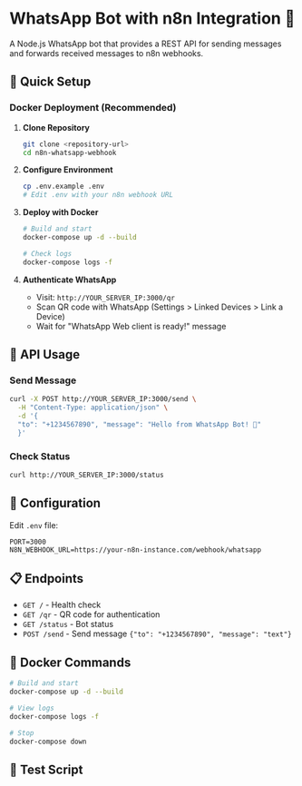 # WhatsApp Bot with n8n Integration 🚀

A Node.js WhatsApp bot that provides a REST API for sending messages and forwards received messages to n8n webhooks.

## 🚀 Quick Setup

### Docker Deployment (Recommended)

1. **Clone Repository**
   ```bash
   git clone <repository-url>
   cd n8n-whatsapp-webhook
   ```

2. **Configure Environment**
   ```bash
   cp .env.example .env
   # Edit .env with your n8n webhook URL
   ```

3. **Deploy with Docker**
   ```bash
   # Build and start
   docker-compose up -d --build
   
   # Check logs
   docker-compose logs -f
   ```

4. **Authenticate WhatsApp**
   - Visit: `http://YOUR_SERVER_IP:3000/qr`
   - Scan QR code with WhatsApp (Settings > Linked Devices > Link a Device)
   - Wait for "WhatsApp Web client is ready!" message

## 📡 API Usage

### Send Message
```bash
curl -X POST http://YOUR_SERVER_IP:3000/send \
  -H "Content-Type: application/json" \
  -d '{
  "to": "+1234567890", "message": "Hello from WhatsApp Bot! 🚀"
  }'
```

### Check Status
```bash
curl http://YOUR_SERVER_IP:3000/status
```

## 🔧 Configuration

Edit `.env` file:
```env
PORT=3000
N8N_WEBHOOK_URL=https://your-n8n-instance.com/webhook/whatsapp
```

## 📋 Endpoints

- `GET /` - Health check
- `GET /qr` - QR code for authentication  
- `GET /status` - Bot status
- `POST /send` - Send message `{"to": "+1234567890", "message": "text"}`

## 🐳 Docker Commands

```bash
# Build and start
docker-compose up -d --build

# View logs
docker-compose logs -f

# Stop
docker-compose down
```

## 📱 Test Script
